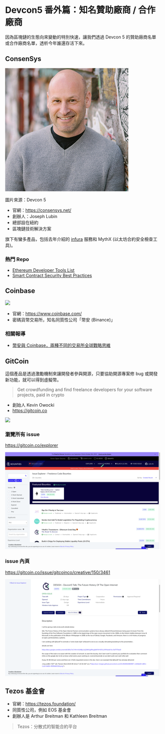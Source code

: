 # Devcon5 番外篇：知名贊助廠商 / 合作廠商

因為區塊鏈的生態向來變動的特別快速，讓我們透過 Devcon 5 的贊助廠商名單或合作廠商名單，透析今年誰還存活下來。

## ConsenSys

![](https://raw.githubusercontent.com/alincode/blockchain-30days-2019/master/assets/joseph-lubin.jpg)

圖片來源：Devcon 5

- 官網：<https://consensys.net/>
- 創辦人：Joseph Lubin
- 總部設在紐約
- 區塊鏈技術解決方案

旗下有蠻多產品，包括去年介紹的 [infura](https://infura.io/) 服務和 MythX (以太坊合約安全檢查工具)。

### 熱門 Repo

- [Ethereum Developer Tools List](https://github.com/ConsenSys/ethereum-developer-tools-list)
- [Smart Contract Security Best Practices](https://github.com/ConsenSys/smart-contract-best-practices)

## Coinbase

![](https://www.coinbase.com/img/og-default.jpg)

- 官網：<https://www.coinbase.com/>
- 密碼貨幣交易所，知名同質性公司「幣安 (Binance)」

### 相關報導

- [幣安與 Coinbase，兩種不同的交易所全球戰略思維](https://www.blocktempo.com/binance-coinbase-global-tactic/)

## GitCoin

這個產品是透過激勵機制來讓開發者參與開源，只要協助開源專案修 bug 或開發新功能，就可以得到虛擬幣。

> Get crowdfunding and find freelance developers for your software projects, paid in crypto

- 創始人 Kevin Owocki
- <https://gitcoin.co>

![](https://devcon.org/images/speakers/kevin_owocki.jpg)

### 瀏覽所有 issue

<https://gitcoin.co/explorer>

![](https://raw.githubusercontent.com/alincode/blockchain-30days-2019/master/assets/gitcoin-explorer.png)

### issue 內頁

<https://gitcoin.co/issue/gitcoinco/creative/150/3461>

![](https://raw.githubusercontent.com/alincode/blockchain-30days-2019/master/assets/gitcoin-issue.png)

## Tezos 基金會

- 官網：<https://tezos.foundation/>
- 同質性公司，例如 EOS 基金會
- 創辦人是 Arthur Breitman 和 Kathleen Breitman

> Tezos：分散式的智能合約平台
